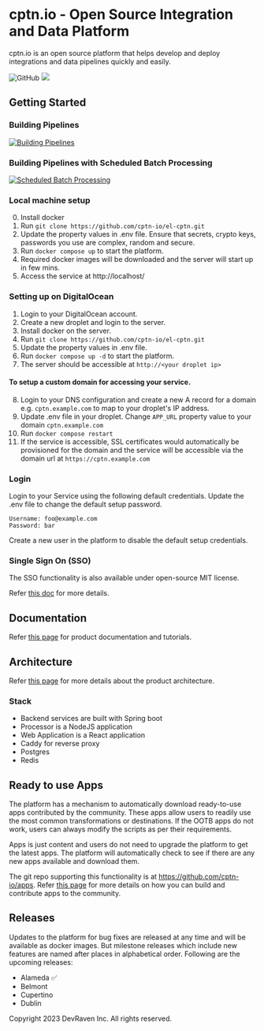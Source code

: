 # cptn.io - Open Source Integration and Data Platform

cptn.io is an open source platform that helps develop and deploy integrations and data pipelines quickly and easily.

![GitHub](https://img.shields.io/github/license/cptn-io/el-cptn)
[![](https://dcbadge.vercel.app/api/server/ZGFyzhDjZ2)](https://discord.gg/ZGFyzhDjZ2)

## Getting Started

### Building Pipelines

[![Building Pipelines](https://img.youtube.com/vi/b28Fu_oI2Tc/0.jpg)](https://www.youtube.com/watch?v=b28Fu_oI2Tc)

### Building Pipelines with Scheduled Batch Processing

[![Scheduled Batch Processing](https://img.youtube.com/vi/QYelqKmW0J0/0.jpg)](https://www.youtube.com/watch?v=QYelqKmW0J0)

### Local machine setup

0. Install docker
1. Run `git clone https://github.com/cptn-io/el-cptn.git`
2. Update the property values in .env file. Ensure that secrets, crypto keys, passwords you use are complex, random and
   secure.
3. Run `docker compose up` to start the platform.
4. Required docker images will be downloaded and the server will start up in few mins.
5. Access the service at http://localhost/

### Setting up on DigitalOcean

1. Login to your DigitalOcean account.
2. Create a new droplet and login to the server.
3. Install docker on the server.
4. Run `git clone https://github.com/cptn-io/el-cptn.git`
5. Update the property values in .env file.
6. Run `docker compose up -d` to start the platform.
7. The server should be accessible at `http://<your droplet ip>`

#### To setup a custom domain for accessing your service.

8. Login to your DNS configuration and create a new A record for a domain e.g. `cptn.example.com` to map to your
   droplet's IP address.
9. Update .env file in your droplet. Change `APP_URL` property value to your domain `cptn.example.com`
10. Run `docker compose restart`
12. If the service is accessible, SSL certificates would automatically be provisioned for the domain and the service
    will be accessible via the domain url at `https://cptn.example.com`

### Login

Login to your Service using the following default credentials. Update the .env file to change the default setup
password.

```
Username: foo@example.com
Password: bar
```

Create a new user in the platform to disable the default setup credentials.

### Single Sign On (SSO)

The SSO functionality is also available under open-source MIT license.

Refer [this doc](https://docs.cptn.io/docs/settings/sso) for more details.

## Documentation

Refer [this page](https://docs.cptn.io/) for product documentation and tutorials.

## Architecture

Refer [this page](https://docs.cptn.io/docs/architecture/overview) for more details about the product architecture.

### Stack

- Backend services are built with Spring boot
- Processor is a NodeJS application
- Web Application is a React application
- Caddy for reverse proxy
- Postgres
- Redis

## Ready to use Apps

The platform has a mechanism to automatically download ready-to-use apps contributed by the community. These apps allow
users to readily use the most common transformations or destinations. If the OOTB apps do not work, users can always
modify the scripts as per their requirements.

Apps is just content and users do not need to upgrade the platform to get the latest apps. The platform will
automatically check to see if there are any new apps available and download them.

The git repo supporting this functionality is at https://github.com/cptn-io/apps. Refer [this page](https://docs.cptn.io/docs/apps/contributing-apps) for more details on how you can build and contribute apps to the community.

## Releases

Updates to the platform for bug fixes are released at any time and will be available as docker images.
But milestone releases which include new features are named after places in alphabetical order.
Following are the upcoming releases:

- Alameda ✅
- Belmont
- Cupertino
- Dublin

Copyright 2023 DevRaven Inc. All rights reserved.

